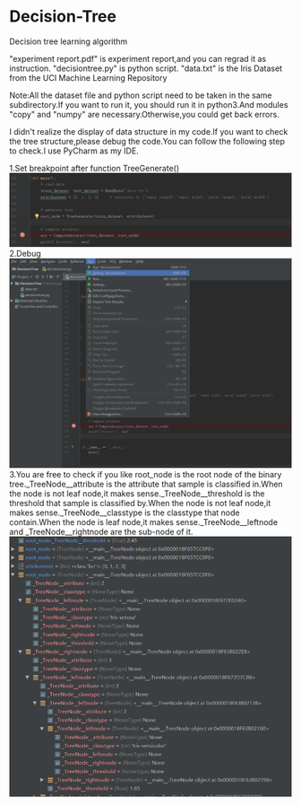 # Decision-Tree
Decision tree learning algorithm

"experiment report.pdf" is experiment report,and you can regrad it as instruction.
"decisiontree.py" is python script.
"data.txt" is the Iris Dataset from the UCI Machine Learning Repository

Note:All the dataset file and python script need to be taken in the same subdirectory.If you want to run it, you should run it in python3.And modules "copy" and "numpy" are necessary.Otherwise,you could get back errors.

I didn't realize the display of data structure in my code.If you want to check the tree structure,please debug the code.You can follow the following step to check.I use PyCharm as my IDE.

1.Set breakpoint after function TreeGenerate()
![](https://github.com/Deep-Lan/Decision-Tree/blob/master/screenshots/1.png)
2.Debug
![](https://github.com/Deep-Lan/Decision-Tree/blob/master/screenshots/2.png)
3.You are free to check if you like
root_node is the root node of the binary tree._TreeNode__attribute is the attribute that sample is classified in.When the node is not leaf node,it makes sense._TreeNode__threshold is the threshold that sample is classified by.When the node is not leaf node,it makes sense._TreeNode__classtype is the classtype that node contain.When the node is leaf node,it makes sense._TreeNode__leftnode and _TreeNode__rightnode are the sub-node of it.
![](https://github.com/Deep-Lan/Decision-Tree/blob/master/screenshots/3.png)
